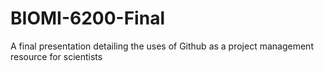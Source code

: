 # BIOMI-6200-Final
A final presentation detailing the uses of Github as a project management resource for scientists
